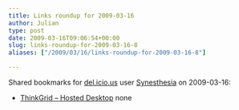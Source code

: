 ```yaml
---
title: Links roundup for 2009-03-16
author: Julian
type: post
date: 2009-03-16T09:06:54+00:00
slug: links-roundup-for-2009-03-16-8 
aliases: ["/2009/03/16/links-roundup-for-2009-03-16-8"]

---
```

Shared bookmarks for [del.icio.us][1] user [Synesthesia][2] on 2009-03-16:

  * [ThinkGrid &#8211; Hosted Desktop][3] 
    none</li> </ul>

 [1]: https://del.icio.us/
 [2]: https://del.icio.us/synesthesia
 [3]: https://www.thinkgrid.co.uk/landing/hostdedesktops.html?gclid=CJPIy4X3ppkCFQ6wQwodVzJPpg